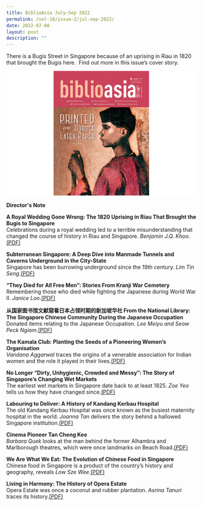 ```yaml
---
title: BiblioAsia July–Sep 2022
permalink: /vol-18/issue-2/jul-sep-2022/
date: 2022-07-08
layout: post
description: ""
---
```

There is a Bugis Street in Singapore because of an uprising in Riau in 1820 that brought the Bugis here.  Find out more in this issue’s cover story.

<img src="/images/Vol%2018%20Issue%201/cover.png">

<a style="text-decoration: none; font-weight: bold;" href="/vol-18/issue-2/jul-to-sep-2022/directors-note">Director's Note</a>

<a style="text-decoration: none; font-weight: bold;" href="/vol-18/issue-1/apr-to-jun-2022/rubber-latex-paper">A Royal Wedding Gone Wrong: The 1820 Uprising in
Riau That Brought the Bugis to Singapore</a><br>Celebrations during a royal wedding led to a terrible misunderstanding that changed the course of history
in Riau and Singapore. *Benjamin J.Q. Khoo*.[(PDF)](/files/pdf/Vol%2018/Issue%201/v18-issue1_Printed%20on%20Rubber%20Latex%20Paper.pdf)

<a style="text-decoration: none; font-weight: bold;" href="/vol-18/issue-1/apr-to-jun-2022/singapore-orchid-diplomacy">Subterranean Singapore: A Deep Dive into Manmade Tunnels and Caverns Underground in the City-State
</a><br>Singapore has been burrowing underground since the 19th century. *Lim Tin Seng*.[(PDF)](/files/pdf/Vol%2018/Issue%201/v18-issue1_Flower%20Power%20--%20Singapore’s%20Orchid%20Diplomacy.pdf)

<a style="text-decoration: none; font-weight: bold;" href="/vol-18/issue-1/apr-to-jun-2022/orang-seletar-changing-tides">“They Died for All Free Men”: Stories From Kranji War Cemetery
</a><br>Remembering those who died while fighting the Japanese during World War II. *Janice Loo*.[(PDF)](/files/pdf/Vol%2018/Issue%201/v18-issue1_Orang%20Seletar%20--%20Rowing%20Across%20Changing%20Tides.pdf)

<a style="text-decoration: none; font-weight: bold;" href="/vol-18/issue-1/apr-to-jun-2022/history-padang">从国家图书馆文献窥看日本占领时期的新加坡华社
From the National Library: The Singapore Chinese Community During the Japanese Occupation</a><br>Donated items relating to the Japanese Occupation. *Lee Meiyu and Seow Peck Ngiam*.[(PDF)](/files/pdf/Vol%2018/Issue%201/v18-issue1_A%20History%20of%20the%20Padang.pdf)

<a style="text-decoration: none; font-weight: bold;" href="/vol-18/issue-1/apr-to-jun-2022/kamala-club">The Kamala Club: Planting the Seeds of a Pioneering Women’s Organisation</a><br>*Vandana Aggarwal* traces the origins of a venerable association for Indian women and the role it played in their lives.[(PDF)](/files/pdf/Vol%2018/Issue%201/v18-issue1_The%20Kamala%20Club%20--%20Planting%20the%20Seeds%20of%20a%20Pioneering%20Women’s%20Organisation.pdf)

<a style="text-decoration: none; font-weight: bold;" href="/vol-18/issue-1/apr-to-jun-2022/singapore-changing-wet-markets">No Longer “Dirty, Unhygienic, Crowded and Messy”: The Story of Singapore’s Changing Wet Markets</a><br>The earliest wet markets in Singapore date back to at least 1825. *Zoe Yeo* tells us how they have changed since.[(PDF)](/files/pdf/Vol%2018/Issue%201/v18-issue1_No%20Longer%20“Dirty,%20Unhygienic,%20Crowded%20and%20Messy”.pdf)

<a style="text-decoration: none; font-weight: bold;" href="/vol-18/issue-1/apr-to-jun-2022/history-kandang-kerbau-hospital">Labouring to Deliver: A History of Kandang Kerbau Hospital</a><br>The old Kandang Kerbau Hospital was once known as the busiest maternity hospital in the world. *Joanna Tan* delivers the story behind a hallowed Singapore institution.[(PDF)](/files/pdf/Vol%2018/Issue%201/v18-issue1_Labouring%20to%20Deliver%20--%20A%20History%20of%20Kandang%20Kerbau%20Hospital.pdf)

<a style="text-decoration: none; font-weight: bold;" href="/vol-18/issue-1/apr-to-jun-2022/cinema-pioneer-tan-cheng-kee">Cinema Pioneer Tan Cheng Kee</a><br>*Barbara Quek* looks at the man behind the former Alhambra and Marlborough theatres, which were once landmarks on Beach Road.[(PDF)](/files/pdf/Vol%2018/Issue%201/v18-issue1_Cinema%20Pioneer%20Tan%20Cheng%20Kee.pdf)

<a style="text-decoration: none; font-weight: bold;" href="/vol-18/issue-1/apr-to-jun-2022/evolution-chinese-food-singapore">We Are What We Eat: The Evolution of Chinese Food in Singapore</a><br>Chinese food in Singapore is a product of the country’s history and geography, reveals *Low Sze Wee*.[(PDF)](/files/pdf/Vol%2018/Issue%201/v18-issue1_We%20Are%20What%20We%20Eat%20--%20The%20Evolution%20of%20Chinese%20Food%20in%20Singapore.pdf)

<a style="text-decoration: none; font-weight: bold;" href="/vol-18/issue-1/apr-to-jun-2022/history-opera-estate">Living in Harmony: The History of Opera Estate</a><br>Opera Estate was once a coconut and rubber plantation. *Asrina Tanuri* traces its history.[(PDF)](/files/pdf/Vol%2018/Issue%201/v18-issue1_Living%20in%20Harmony%20--%20The%20History%20of%20Opera%20Estate.pdf)